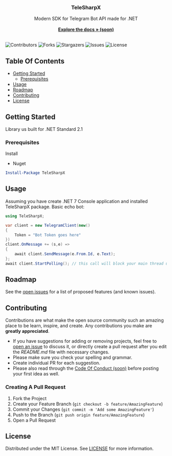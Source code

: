 <br/>
<p align="center">
  <h3 align="center">TeleSharpX</h3>

  <p align="center">
    Modern SDK for Telegram Bot API made for .NET 
    <br/>
    <br/>
    <a href="https://github.com/roxxel/TeleSharpX"><strong>Explore the docs » (soon)</strong></a>
    <br/>
    <br/>
  </p>
</p>

![Contributors](https://img.shields.io/github/contributors/roxxel/TeleSharpX?color=dark-green) ![Forks](https://img.shields.io/github/forks/roxxel/TeleSharpX?style=social) ![Stargazers](https://img.shields.io/github/stars/roxxel/TeleSharpX?style=social) ![Issues](https://img.shields.io/github/issues/roxxel/TeleSharpX) ![License](https://img.shields.io/github/license/roxxel/TeleSharpX) 

## Table Of Contents

* [Getting Started](#getting-started)
  * [Prerequisites](#prerequisites)
* [Usage](#usage)
* [Roadmap](#roadmap)
* [Contributing](#contributing)
* [License](#license)

## Getting Started

Library us built for .NET Standard 2.1


### Prerequisites

Install 

* Nuget

```powershell
Install-Package TeleSharpX
```

## Usage

Assuming you have create .NET 7 Console application and installed TeleSharpX package.
Basic echo bot:
```cs
using TeleSharpX;

var client = new TelegramClient(new()
{
    Token = "Bot Token goes here"
})
client.OnMessage += (s,e) => 
{
    await client.SendMessage(e.From.Id, e.Text);
};
await client.StartPolling(); // this call will block your main thread until `client.StopPolling()` is called


```

## Roadmap

See the [open issues](https://github.com/roxxel/TeleSharpX/issues) for a list of proposed features (and known issues).

## Contributing

Contributions are what make the open source community such an amazing place to be learn, inspire, and create. Any contributions you make are **greatly appreciated**.
* If you have suggestions for adding or removing projects, feel free to [open an issue](https://github.com/roxxel/TeleSharpX/issues/new) to discuss it, or directly create a pull request after you edit the *README.md* file with necessary changes.
* Please make sure you check your spelling and grammar.
* Create individual PR for each suggestion.
* Please also read through the [Code Of Conduct (soon)](https://github.com/roxxel/TeleSharpX/blob/main/CODE_OF_CONDUCT.md) before posting your first idea as well.

### Creating A Pull Request

1. Fork the Project
2. Create your Feature Branch (`git checkout -b feature/AmazingFeature`)
3. Commit your Changes (`git commit -m 'Add some AmazingFeature'`)
4. Push to the Branch (`git push origin feature/AmazingFeature`)
5. Open a Pull Request

## License

Distributed under the MIT License. See [LICENSE](https://github.com/roxxel/TeleSharpX/blob/main/LICENSE.md) for more information.
